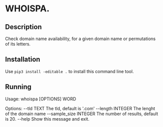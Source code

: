 # WHOISPA.

## Description

Check domain name availability, for a given domain name or permutations of
its letters.

## Installation

Use `pip3 install -editable .` to install this command line tool.

## Running

Usage: whoispa [OPTIONS] WORD

Options:
  --tld TEXT             The tld, default is '.com'
  --length INTEGER       The lenght of the domain name
  --sample_size INTEGER  The number of results, default is 20.
  --help                 Show this message and exit.
